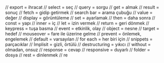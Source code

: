 // export = ihracat
// select = seç
// query = sorgu
// get = almak
// result = sonuç
// fetch = gidip getirmek
// search bar = arama çubuğu
// value = değer
// display = görüntüleme
// set = ayarlamak
// then = daha sonra
// const = yapı
// inner = iç
// let = izin vermek
// return = geri dönmek
// keypress = tuşa basma
// event = etkinlik, olay
// object = nesne
// target = hedef
// mouseover = fare ile üzerine gelme
// prevent = önlemek, engelemek
// default = varsayılan
// for each = her biri için
// snippets = parçacıklar
// İmplisit = gizli, örtülü
// destructuring = yıkıcı
// without = olmadan, onsuz
// response = cevap
// responsive = duyarlı
// folder = dosya
// rest = dinlenmek
// re